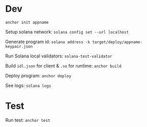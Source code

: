 Dev
=
`anchor init appname`

Setup solana network: `solana config set --url localhost`

Generate program id: `solana address -k target/deploy/appname-keypair.json`

Run Solana local validators: `solana-test-validator`

Build `idl.json` for client & `.so` for runtime: `anchor build`

Deploy program: `anchor deploy`

See logs: `solana logs`

Test
=
Run test: `anchor test`
